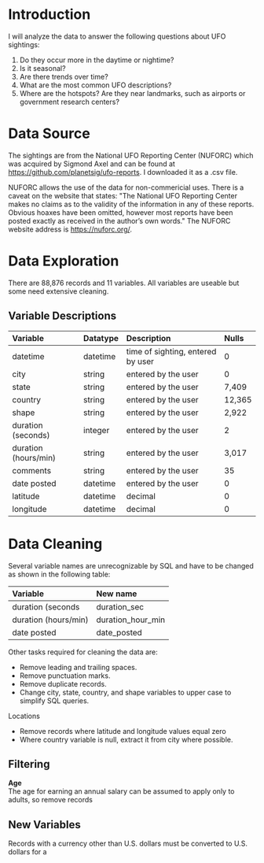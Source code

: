 # Introduction
I will analyze the data to answer the following questions about UFO sightings:
1. Do they occur more in the daytime or nightime?
2. Is it seasonal?
3. Are there trends over time?
4. What are the most common UFO descriptions? 
5. Where are the hotspots? Are they near landmarks, such as airports or government research centers? 

# Data Source
The sightings are from the National UFO Reporting Center (NUFORC) which was acquired by Sigmond Axel and can be found at https://github.com/planetsig/ufo-reports. I downloaded it as a .csv file.  

NUFORC allows the use of the data for non-commericial uses. There is a caveat on the website that states: "The National UFO Reporting Center makes no claims as to the validity of the information in any of these reports. Obvious hoaxes have been omitted, however most reports have been posted exactly as received in the author’s own words." The NUFORC website address is https://nuforc.org/.

# Data Exploration
There are 88,876 records and 11 variables. All variables are useable but some need extensive cleaning.

## Variable Descriptions
|Variable|Datatype|Description|Nulls|
|:---|:---|:---|:---|
|datetime|datetime|time of sighting, entered by user|0|
|city|string|entered by the user|0|
|state|string|entered by the user|7,409|
|country|string|entered by the user|12,365|
|shape|string|entered by the user|2,922|
|duration (seconds)|integer|entered by the user|2|
|duration (hours/min)|string|entered by the user|3,017
|comments|string|entered by the user|35|
|date posted|datetime|entered by the user|0|
|latitude|datetime|decimal|0|
|longitude|datetime|decimal|0|

# Data Cleaning
Several variable names are unrecognizable by SQL and have to be changed as shown in the following table:

|Variable|New name|
|:---|:---|
|duration (seconds|duration_sec|
|duration (hours/min)|duration_hour_min|
|date posted|date_posted|

Other tasks required for cleaning the data are:  
- Remove leading and trailing spaces.
- Remove punctuation marks.
- Remove duplicate records.
- Change city, state, country, and shape variables to upper case to simplify SQL queries.

Locations 
- Remove records where latitude and longitude values equal zero
- Where country variable is null, extract it from city where possible.

## Filtering
**Age**  
The age for earning an annual salary can be assumed to apply only to adults, so remove records 

## New Variables
Records with a currency other than U.S. dollars must be converted to U.S. dollars for a 
